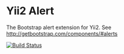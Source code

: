 # Yii2 Alert

The Bootstrap alert extension for Yii2. See http://getbootstrap.com/components/#alerts

[![Build Status](https://travis-ci.org/iPaya/yii2-alert.svg?branch=master)](https://travis-ci.org/iPaya/yii2-alert)
